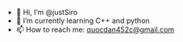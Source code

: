 - 👋 Hi, I’m @justSiro
- 🌱 I’m currently learning C++ and python
- 📫 How to reach me: quocdan452c@gmail.com

<!---
justSiro/justSiro is a ✨ special ✨ repository because its `README.md` (this file) appears on your GitHub profile.
You can click the Preview link to take a look at your changes.
--->
